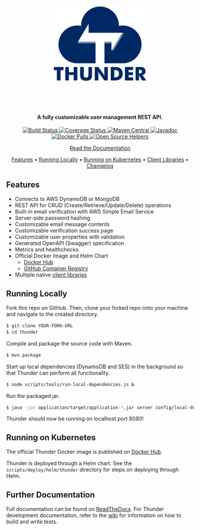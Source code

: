 <h1 align="center">
  <br>
  <img src="docs/logo/logo-v1-text.png" alt="thunder"height="200px"></p>
  <br>
</h1>

<h4 align="center">A fully customizable user management REST API.</h4>

<p align="center">
  <a href="https://github.com/RohanNagar/thunder/actions?query=workflow%3ACI+branch%3Amaster">
    <img src="https://github.com/rohannagar/thunder/workflows/CI/badge.svg?branch=master" alt="Build Status">
  </a>
  <a href="https://codecov.io/gh/RohanNagar/thunder">
    <img src="https://codecov.io/gh/RohanNagar/thunder/branch/master/graph/badge.svg" alt="Coverage Status">
  </a>
  <a href="https://search.maven.org/artifact/com.sanctionco.thunder/client">
    <img src="https://img.shields.io/maven-central/v/com.sanctionco.thunder/client.svg?colorB=brightgreen&label=maven%20central" alt="Maven Central">
  </a>
  <a href="http://javadoc.io/doc/com.sanctionco.thunder/client">
    <img src="http://javadoc.io/badge/com.sanctionco.thunder/client.svg" alt="Javadoc">
  </a>
  <a href="https://hub.docker.com/r/rohannagar/thunder">
    <img src="https://img.shields.io/docker/pulls/rohannagar/thunder.svg" alt="Docker Pulls">
  </a>
  <a href="https://www.codetriage.com/rohannagar/thunder">
    <img src="https://www.codetriage.com/rohannagar/thunder/badges/users.svg" alt="Open Source Helpers">
  </a>
</p>

<p align="center">
  <a href="https://thunder-api.readthedocs.io/en/latest/index.html">Read the Documentation</a>
</p>

<p align="center">
  <a href="#features">Features</a> •
  <a href="#running-locally">Running Locally</a> •
  <a href="#running-on-kubernetes">Running on Kubernetes</a> •
  <a href="https://thunder-api.readthedocs.io/en/latest/manual/client-libraries.html">Client Libraries</a> •
  <a href="https://github.com/RohanNagar/thunder/wiki/Changelog">Changelog</a>
</p>

## Features

- Connects to AWS DynamoDB or MongoDB
- REST API for CRUD (Create/Retrieve/Update/Delete) operations
- Built-in email verification with AWS Simple Email Service
- Server-side password hashing
- Customizable email message contents
- Customizable verification success page
- Customizable user properties with validation
- Generated OpenAPI (Swagger) specification
- Metrics and healthchecks
- Official Docker Image and Helm Chart
  - [Docker Hub](https://hub.docker.com/r/rohannagar/thunder/)
  - [GitHub Container Registry](https://github.com/users/RohanNagar/packages/container/package/thunder)
- Multiple native [client libraries](https://thunder-api.readthedocs.io/en/latest/manual/client-libraries.html)

## Running Locally
Fork this repo on GitHub. Then, clone your forked repo onto your machine
and navigate to the created directory.

```bash
$ git clone YOUR-FORK-URL
$ cd thunder
```

Compile and package the source code with Maven.

```bash
$ mvn package
```

Start up local dependencies (DynamoDB and SES) in the background so that Thunder can perform all functionality.

```bash
$ node scripts/tools/run-local-dependencies.js &
```

Run the packaged jar.

```bash
$ java -jar application/target/application-*.jar server config/local-dev-config.yaml
```

Thunder should now be running on localhost port 8080!

## Running on Kubernetes

The official Thunder Docker image is published on [Docker Hub](https://hub.docker.com/r/rohannagar/thunder/).

Thunder is deployed through a Helm chart. See the `scripts/deploy/helm/thunder` directory for steps
on deploying through Helm.

## Further Documentation
Full documentation can be found on [ReadTheDocs](https://thunder-api.readthedocs.io/en/latest/).
For Thunder development documentation, refer to the [wiki](https://github.com/RohanNagar/thunder/wiki)
for information on how to build and write tests.
